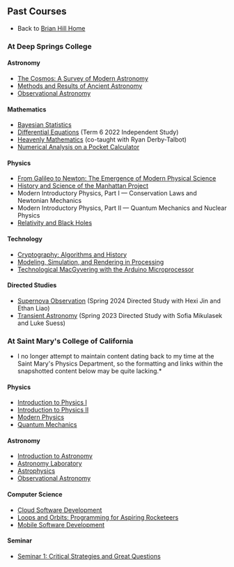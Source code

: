 ## Past Courses

* Back to [Brian Hill Home](./index.html)

### At Deep Springs College

#### Astronomy

* [The Cosmos: A Survey of Modern Astronomy](./astronomy/)
* [Methods and Results of Ancient Astronomy](./ancient-astronomy/)
* [Observational Astronomy](./observational-astronomy/)

#### Mathematics

* [Bayesian Statistics](./bayesian-statistics/)
* [Differential Equations](./differential-equations/) (Term 6 2022 Independent Study)
* [Heavenly Mathematics](./heavenly-mathematics/) (co-taught with Ryan Derby-Talbot)
* [Numerical Analysis on a Pocket Calculator](./numerical-analysis/index.html)

#### Physics

* [From Galileo to Newton: The Emergence of Modern Physical Science](./newton/index.html)
* [History and Science of the Manhattan Project](./manhattan-project/index.html)
* Modern Introductory Physics, Part I &mdash; Conservation Laws and Newtonian Mechanics
* Modern Introductory Physics, Part II &mdash; Quantum Mechanics and Nuclear Physics
* [Relativity and Black Holes](./black-holes/)

#### Technology

* [Cryptography: Algorithms and History](./cryptography/)
* [Modeling, Simulation, and Rendering in Processing](./modeling-in-processing)
* [Technological MacGyvering with the Arduino Microprocessor](./technological-macgyvering/)

#### Directed Studies

* [Supernova Observation](./supernova-observation/) (Spring 2024 Directed Study with Hexi Jin and Ethan Liao)
* [Transient Astronomy](./transient-astronomy/index.html) (Spring 2023 Directed Study with Sofia Mikulasek and Luke Suess)

### At Saint Mary's College of California

* I no longer attempt to maintain content dating back to my time at the Saint Mary's Physics Department, so the formatting and links within the snapshotted content below may be quite lacking.*

#### Physics

* [Introduction to Physics I](./stmarys-physics/courses/Phys001/18F/index.html)
* [Introduction to Physics II](./stmarys-physics/courses/Phys003/17S/index.html)
* [Modern Physics](./stmarys-physics/courses/Phys060/15F/index.html)
* [Quantum Mechanics](./stmarys-physics/courses/Phys125/19F/index.html)

#### Astronomy 

* [Introduction to Astronomy](./stmarys-physics/courses/Phys090/20S/index.html)
* [Astronomy Laboratory](./stmarys-physics/courses/Phys091/20S/index.html)
* [Astrophysics](./stmarys-physics/courses/Phys170/18S/index.html)
* [Observational Astronomy](./stmarys-physics/courses/Phys185/17S/index.html)

#### Computer Science

* [Cloud Software Development](./stmarys-physics/courses/CS197/16F/index.html)
* [Loops and Orbits: Programming for Aspiring Rocketeers](./stmarys-physics/courses/Jan033/20J/index.html)
* [Mobile Software Development](./stmarys-physics/courses/CS190/16S/index.html)

#### Seminar

* [Seminar 1: Critical Strategies and Great Questions](./stmarys-physics/courses/Sem001/19S/index.html)
